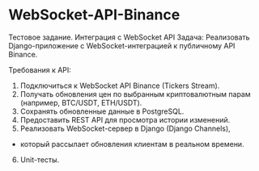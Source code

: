 # WebSocket-API-Binance
Тестовое задание. Интеграция с WebSocket API Задача: Реализовать Django-приложение с WebSocket-интеграцией к публичному API Binance.

Требования к API:
1. Подключиться к WebSocket API Binance (Tickers Stream).
2. Получать обновления цен по выбранным криптовалютным парам (например, BTC/USDT, ETH/USDT).
3. Сохранять обновленные данные в PostgreSQL.
4. Предоставить REST API для просмотра истории изменений.
5. Реализовать WebSocket-сервер в Django (Django Channels),
- который рассылает обновления клиентам в реальном времени.
6. Unit-тесты.
